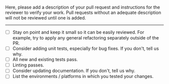 <!-- See the general contribution guidelines in docs/CONTRIBUTING.md -->

Here, please add a description of your pull request and instructions for the reviewer to verify your work. Pull requests without an adequate description will not be reviewed until one is added.

<!-- If your pull request is for a specific ticket, this is a good place to link to it. -->

---

<!-- Here are guidelines to follow when creating your pull request: -->

- [ ] Stay on point and keep it small so it can be easily reviewed. For example, try to apply any general refactoring separately outside of the PR.
- [ ] Consider adding unit tests, especially for bug fixes. If you don't, tell us why.
- [ ] All new and existing tests pass.
- [ ] Linting passes.
- [ ] Consider updating documentation. If you don't, tell us why.
- [ ] List the environments / platforms in which you tested your changes.
